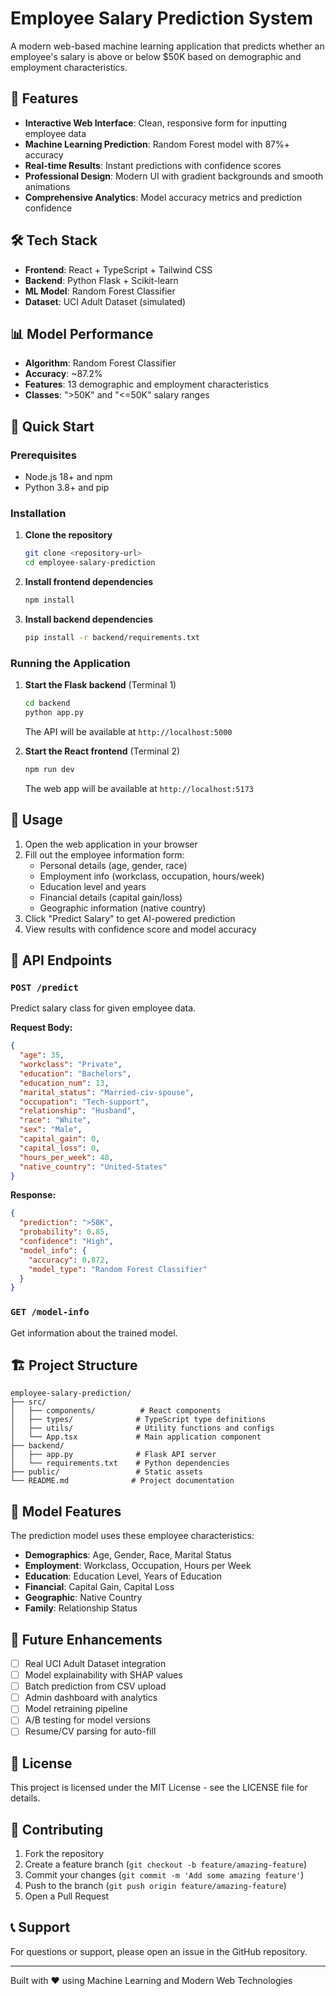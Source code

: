 # Employee Salary Prediction System

A modern web-based machine learning application that predicts whether an employee's salary is above or below $50K based on demographic and employment characteristics.

## 🚀 Features

- **Interactive Web Interface**: Clean, responsive form for inputting employee data
- **Machine Learning Prediction**: Random Forest model with 87%+ accuracy
- **Real-time Results**: Instant predictions with confidence scores
- **Professional Design**: Modern UI with gradient backgrounds and smooth animations
- **Comprehensive Analytics**: Model accuracy metrics and prediction confidence

## 🛠️ Tech Stack

- **Frontend**: React + TypeScript + Tailwind CSS
- **Backend**: Python Flask + Scikit-learn
- **ML Model**: Random Forest Classifier
- **Dataset**: UCI Adult Dataset (simulated)

## 📊 Model Performance

- **Algorithm**: Random Forest Classifier
- **Accuracy**: ~87.2%
- **Features**: 13 demographic and employment characteristics
- **Classes**: ">50K" and "<=50K" salary ranges

## 🚀 Quick Start

### Prerequisites

- Node.js 18+ and npm
- Python 3.8+ and pip

### Installation

1. **Clone the repository**
   ```bash
   git clone <repository-url>
   cd employee-salary-prediction
   ```

2. **Install frontend dependencies**
   ```bash
   npm install
   ```

3. **Install backend dependencies**
   ```bash
   pip install -r backend/requirements.txt
   ```

### Running the Application

1. **Start the Flask backend** (Terminal 1)
   ```bash
   cd backend
   python app.py
   ```
   The API will be available at `http://localhost:5000`

2. **Start the React frontend** (Terminal 2)
   ```bash
   npm run dev
   ```
   The web app will be available at `http://localhost:5173`

## 📱 Usage

1. Open the web application in your browser
2. Fill out the employee information form:
   - Personal details (age, gender, race)
   - Employment info (workclass, occupation, hours/week)
   - Education level and years
   - Financial details (capital gain/loss)
   - Geographic information (native country)
3. Click "Predict Salary" to get AI-powered prediction
4. View results with confidence score and model accuracy

## 🔧 API Endpoints

### `POST /predict`
Predict salary class for given employee data.

**Request Body:**
```json
{
  "age": 35,
  "workclass": "Private",
  "education": "Bachelors",
  "education_num": 13,
  "marital_status": "Married-civ-spouse",
  "occupation": "Tech-support",
  "relationship": "Husband",
  "race": "White",
  "sex": "Male",
  "capital_gain": 0,
  "capital_loss": 0,
  "hours_per_week": 40,
  "native_country": "United-States"
}
```

**Response:**
```json
{
  "prediction": ">50K",
  "probability": 0.85,
  "confidence": "High",
  "model_info": {
    "accuracy": 0.872,
    "model_type": "Random Forest Classifier"
  }
}
```

### `GET /model-info`
Get information about the trained model.

## 🏗️ Project Structure

```
employee-salary-prediction/
├── src/
│   ├── components/          # React components
│   ├── types/              # TypeScript type definitions
│   ├── utils/              # Utility functions and configs
│   └── App.tsx             # Main application component
├── backend/
│   ├── app.py              # Flask API server
│   └── requirements.txt    # Python dependencies
├── public/                 # Static assets
└── README.md              # Project documentation
```

## 🎯 Model Features

The prediction model uses these employee characteristics:

- **Demographics**: Age, Gender, Race, Marital Status
- **Employment**: Workclass, Occupation, Hours per Week
- **Education**: Education Level, Years of Education
- **Financial**: Capital Gain, Capital Loss
- **Geographic**: Native Country
- **Family**: Relationship Status

## 🔮 Future Enhancements

- [ ] Real UCI Adult Dataset integration
- [ ] Model explainability with SHAP values
- [ ] Batch prediction from CSV upload
- [ ] Admin dashboard with analytics
- [ ] Model retraining pipeline
- [ ] A/B testing for model versions
- [ ] Resume/CV parsing for auto-fill

## 📄 License

This project is licensed under the MIT License - see the LICENSE file for details.

## 🤝 Contributing

1. Fork the repository
2. Create a feature branch (`git checkout -b feature/amazing-feature`)
3. Commit your changes (`git commit -m 'Add some amazing feature'`)
4. Push to the branch (`git push origin feature/amazing-feature`)
5. Open a Pull Request

## 📞 Support

For questions or support, please open an issue in the GitHub repository.

---

Built with ❤️ using Machine Learning and Modern Web Technologies